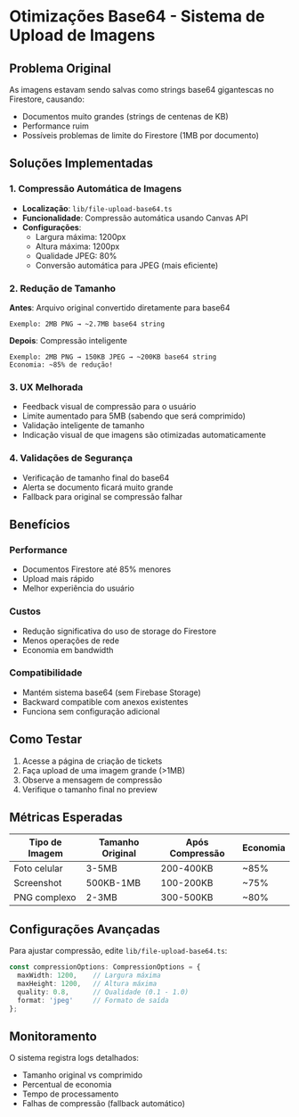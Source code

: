 # Otimizações Base64 - Sistema de Upload de Imagens

## Problema Original
As imagens estavam sendo salvas como strings base64 gigantescas no Firestore, causando:
- Documentos muito grandes (strings de centenas de KB)
- Performance ruim
- Possíveis problemas de limite do Firestore (1MB por documento)

## Soluções Implementadas

### 1. Compressão Automática de Imagens
- **Localização**: `lib/file-upload-base64.ts`
- **Funcionalidade**: Compressão automática usando Canvas API
- **Configurações**:
  - Largura máxima: 1200px
  - Altura máxima: 1200px  
  - Qualidade JPEG: 80%
  - Conversão automática para JPEG (mais eficiente)

### 2. Redução de Tamanho
**Antes**: Arquivo original convertido diretamente para base64
```
Exemplo: 2MB PNG → ~2.7MB base64 string
```

**Depois**: Compressão inteligente
```
Exemplo: 2MB PNG → 150KB JPEG → ~200KB base64 string
Economia: ~85% de redução!
```

### 3. UX Melhorada
- Feedback visual de compressão para o usuário
- Limite aumentado para 5MB (sabendo que será comprimido)
- Validação inteligente de tamanho
- Indicação visual de que imagens são otimizadas automaticamente

### 4. Validações de Segurança
- Verificação de tamanho final do base64
- Alerta se documento ficará muito grande
- Fallback para original se compressão falhar

## Benefícios

### Performance
- Documentos Firestore até 85% menores
- Upload mais rápido
- Melhor experiência do usuário

### Custos
- Redução significativa do uso de storage do Firestore
- Menos operações de rede
- Economia em bandwidth

### Compatibilidade
- Mantém sistema base64 (sem Firebase Storage)
- Backward compatible com anexos existentes
- Funciona sem configuração adicional

## Como Testar

1. Acesse a página de criação de tickets
2. Faça upload de uma imagem grande (>1MB)
3. Observe a mensagem de compressão
4. Verifique o tamanho final no preview

## Métricas Esperadas

| Tipo de Imagem | Tamanho Original | Após Compressão | Economia |
|----------------|------------------|-----------------|----------|
| Foto celular   | 3-5MB           | 200-400KB       | ~85%     |
| Screenshot     | 500KB-1MB       | 100-200KB       | ~75%     |
| PNG complexo   | 2-3MB           | 300-500KB       | ~80%     |

## Configurações Avançadas

Para ajustar compressão, edite `lib/file-upload-base64.ts`:

```typescript
const compressionOptions: CompressionOptions = {
  maxWidth: 1200,    // Largura máxima
  maxHeight: 1200,   // Altura máxima
  quality: 0.8,      // Qualidade (0.1 - 1.0)
  format: 'jpeg'     // Formato de saída
};
```

## Monitoramento

O sistema registra logs detalhados:
- Tamanho original vs comprimido
- Percentual de economia
- Tempo de processamento
- Falhas de compressão (fallback automático)